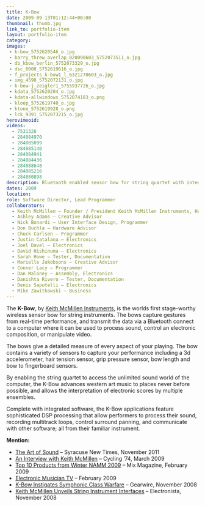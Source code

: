 ```yaml
---
title: K-Bow
date: 2009-09-13T01:12:44+00:00 
thumbnail: thumb.jpg
link_to: portfolio-item
layout: portfolio-item
category: 
images:
 - k-bow_5752620546_o.jpg
 - barry_threw_overlap_020090603_5752073511_o.jpg
 - db_kbow_berlin_5752073329_o.jpg
 - dsc_0008_5752619616_o.jpg
 - f_projects_k-bow1_l_6321270603_o.jpg
 - img_4598_5752072131_o.jpg
 - k-bow-j_zeigler1_5755937726_o.jpg
 - kdata_5752620204_o.jpg
 - kdata-allwindows_5752074183_o.png
 - kloop_5752619740_o.jpg
 - ktone_5752619928_o.png
 - lck_9391_5752073215_o.jpg
herovimeoid:
videos:
  - 7531328
  - 284084970
  - 284085099
  - 284085140
  - 284084941
  - 284084436
  - 284088648
  - 284085216
  - 284080898
description: Bluetooth enabled sensor bow for string quartet with integrated software.
dates: 2009
location: 
role: Software Director, Lead Programmer
collaborators:
  - Keith McMillen – Founder / President Keith McMillen Instruments, Hardware and Creative Director
  - Ashley Adams – Creative Advisor
  - Nick Bonardi – User Interface Design, Programmer
  - Don Buchla – Hardware Advisor
  - Chuck Carlson – Programmer
  - Justin Catalana – Electronics
  - Joel Davel – Electronics
  - David Hishinuma – Electronics
  - Sarah Howe – Tester, Documentation
  - Marielle Jakobsons – Creative Advisor
  - Conner Lacy – Programmer
  - Dan Maloney – Assembly, Electronics
  - Danishta Rivero – Tester, Documentation
  - Denis Saputelli – Electronics
  - Mike Zawitkowski – Business
---
```

The **K-Bow**, by [Keith McMillen Instruments](http://www.keithmcmillen.com), is the worlds first stage-worthy wireless sensor bow for string instruments. The bows capture gestures from real-time performance, and transmit the data via a Bluetooth connect to a computer where it can be used to process sound, control an electronic composition, or manipulate video.

The bows give a detailed measure of every aspect of your playing. The bow contains a variety of sensors to capture your performance including a 3d accelerometer, hair tension sensor, grip pressure sensor, bow length and bow to fingerboard sensors.

By enabling the string quartet to access the unlimited sound world of the computer, the K-Bow advances western art music to places never before possible, and allows the interpretation of electronic scores by multiple ensembles.

Complete with integrated software, the K-Bow applications feature sophisticated DSP processing that allow performers to process their sound, recording multitrack loops, control surround panning, and communicate with other software; all from their familiar instrument.

**Mention:**

  * [The Art of Sound](http://www.syracusenewtimes.com/newyork/article-5408-the-art-of-sound.html) &#8211; Syracuse New Times, November 2011
  * [An Interview with Keith McMillen](http://cycling74.com/story/2009/3/23/132754/554) &#8211; Cycling &#8217;74, March 2009
  * [Top 10 Products from Winter NAMM 2009](http://mixonline.com/mixline/winter_namm_report_1002/index1.html) &#8211; Mix Magazine, February 2009
  * [Electronic Musician TV](http://emusician.com/ms/namm/video/keith_mcmillan_k_bow/) &#8211; February 2009
  * [K-Bow Instigates Symphonic Class Warfare](http://www.gearwire.com/keithmcmillen-kbow.html) &#8211; Gearwire, November 2008
  * [Keith McMillen Unveils String Instrument Interfaces](http://www.electronista.com/articles/08/11/07/mcmillen.string.interfaces/) &#8211; Electronista, November 2008

